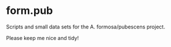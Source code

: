 # form.pub
Scripts and small data sets for the A. formosa/pubescens project.

Please keep me nice and tidy!
